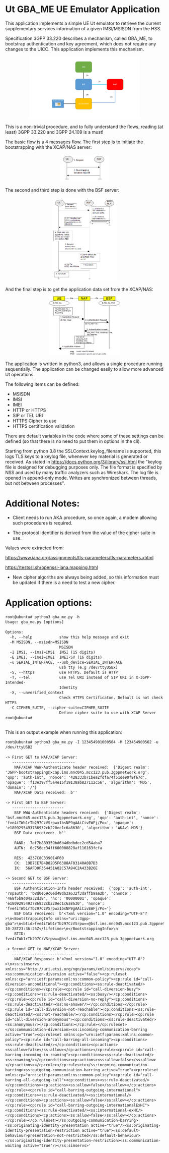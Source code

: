 # Ut GBA_ME UE Emulator Application


This application implements a simple UE Ut emulator to retrieve the current supplementary services information of a given IMSI/MSISDN from the HSS.

Specification 3GPP 33.220 describes a mechanism, called GBA_ME, to bootstrap authentication and key agreement, which does not require any changes to the UICC.
This application implements this mechanism.

<p align="center"><img src="GBA_ME.png" width="70%"></p>

This is a non-trivial procedure, and to fully understand the flows, reading (at least) 3GPP 33.220 and 3GPP 24.109 is a must!

The basic flow is a 4 messages flow.
The first step is to initiate the bootstrapping with the XCAP/NAS server:

<p align="center"><img src="bootstrapping_initiation.png" width="30%"></p>

The second and third step is done with the BSF server:

<p align="center"><img src="bootstrapping_procedures.png" width="40%"></p>

And the final step is to get the application data set from the XCAP/NAS:

<p align="center"><img src="bootstrapping_usage.png" width="45%"></p>

The application is written in python3, and allows a single procedure running sequentially.
The application can be changed easily to allow more advanced Ut operations.

The following items can be defined:

- MSISDN
- IMSI
- IMEI
- HTTP or HTTPS
- SIP or TEL URI
- HTTPS Cipher to use
- HTTPS certification validation 

There are default variables in the code where some of these settings can be defined (so that there is no need to put them in options in the cli).

Starting from python 3.8 the SSLContext.keylog_filename is supported, this logs TLS keys to a keylog file, whenever key material is generated or received. As stated in https://docs.python.org/3/library/ssl.html the "keylog file is designed for debugging purposes only. The file format is specified by NSS and used by many traffic analyzers such as Wireshark. The log file is opened in append-only mode. Writes are synchronized between threads, but not between processes".


# Additional Notes:

- Client needs to run AKA procedure, so once again, a modem allowing such procedures is required.

- The protocol identifier is derived from the value of the cipher suite in use.

Values were extracted from:

https://www.iana.org/assignments/tls-parameters/tls-parameters.xhtml

https://testssl.sh/openssl-iana.mapping.html


- New cipher algoriths are always being added, so this information must be updated if there is a need to test a new cipher.


# Application options:

```
root@ubuntu# python3 gba_me.py -h
Usage: gba_me.py [options]

Options:
  -h, --help            show this help message and exit
  -M MSISDN, --msisdn=MSISDN
                        MSISDN
  -I IMSI, --imsi=IMSI  IMSI (15 digits)
  -E IMEI, --imei=IMEI  IMEI-SV (16 digits)
  -u SERIAL_INTERFACE, --usb_device=SERIAL_INTERFACE
                        usb tty (e.g /dev/ttyUSBx)
  -S, --https           use HTTPS. Default is HTTP
  -T, --tel             use Tel URI instead of SIP URI in X-3GPP-Intended-
                        Identity
  -X, --unverified_context
                        Check HTTPS Certificaton. Default is not check HTTPS
  -C CIPHER_SUITE, --cipher-suite=CIPHER_SUITE
                        Define cipher suite to use with XCAP Server
root@ubuntu# 


```

This is an output example when running this application:

```
root@ubuntu# python3 gba_me.py -I 123454901000504 -M 123454900562 -u /dev/ttyUSB2 

-> First GET to NAF/XCAP Server:
   ----------------------------
	NAF/XCAP WWW-Authenticate header received:  {'Digest realm': '3GPP-bootstrapping@xcap.ims.mnc045.mcc123.pub.3gppnetwork.org', 'qop': 'auth-int', 'nonce': '428333b71bea2fdfa74f51de90f9f67d', 'opaque': 'f13e397ff5a4e15f19138ab827112c56', 'algorithm': 'MD5', 'domain': '/'}
	NAF/XCAP Data received:  b''

-> First GET to BSF Server:
   -----------------------
	BSF WWW-Authenticate headers received:  {'Digest realm': 'bsf.mnc045.mcc123.pub.3gppnetwork.org', 'qop': 'auth-int', 'nonce': 'fve4iTWb1rTb297CzVSrpwx1bsNP9gAAiCivEWFj/Po=', 'opaque': 'e1809295493786932cb220ec1c6a8630', 'algorithm': 'AKAv1-MD5'}
	BSF Data received:  b''

	RAND:  7ef7b889359bd6b4dbdbdec2cd54aba7
	AUTN:  0c756ec34ff600008828af116163fcfa

	RES:  4237C8C339014F60
	CK:  19B7CE7B4B82D5F6388AF03140A0B7D3
	IK:  56AFD0F354451A02C57A94C2A433B26E

-> Second GET to BSF Server:
   ------------------------
	BSF Authentication-Info header received:  {'qop': 'auth-int', 'rspauth': 'b8d0e59c6ed48db3a632f3daffb9aa2b', 'cnonce': '468f5b9d04a32d38', 'nc': '00000001', 'opaque': 'e1809295493786932cb220ec1c6a8630', 'nonce': 'fve4iTWb1rTb297CzVSrpwx1bsNP9gAAiCivEWFj/Po='}
	BSF Data received:  b'<?xml version="1.0" encoding="UTF-8"?>\n<BootstrappingInfo xmlns="uri:3gpp-gba">\n<btid>fve4iTWb1rTb297CzVSrpw==@bsf.ims.mnc045.mcc123.pub.3gppnetwork.org</btid>\n<lifetime>2020-10-28T23:36:26Z</lifetime>\n</BootstrappingInfo>\n'
	BTID:  fve4iTWb1rTb297CzVSrpw==@bsf.ims.mnc045.mcc123.pub.3gppnetwork.org

-> Second GET to NAF/XCAP Server:
   -----------------------------
	NAF/XCAP Response: b'<?xml version="1.0" encoding="UTF-8"?>\n<ss:simservs xmlns:ss="http://uri.etsi.org/ngn/params/xml/simservs/xcap"><ss:communication-diversion active="false"><cp:ruleset xmlns:cp="urn:ietf:params:xml:ns:common-policy"><cp:rule id="call-diversion-unconditional"><cp:conditions><ss:rule-deactivated/></cp:conditions></cp:rule><cp:rule id="call-diversion-busy"><cp:conditions><ss:rule-deactivated/><ss:busy/></cp:conditions></cp:rule><cp:rule id="call-diversion-no-reply"><cp:conditions><ss:rule-deactivated/><ss:no-answer/></cp:conditions></cp:rule><cp:rule id="call-diversion-not-reachable"><cp:conditions><ss:rule-deactivated/><ss:not-reachable/></cp:conditions></cp:rule><cp:rule id="call-diversion-anonymous"><cp:conditions><ss:rule-deactivated/><ss:anonymous/></cp:conditions></cp:rule></cp:ruleset></ss:communication-diversion><ss:incoming-communication-barring active="true"><cp:ruleset xmlns:cp="urn:ietf:params:xml:ns:common-policy"><cp:rule id="call-barring-all-incoming"><cp:conditions><ss:rule-deactivated/></cp:conditions><cp:actions><ss:allow>false</ss:allow></cp:actions></cp:rule><cp:rule id="call-barring-incoming-in-roaming"><cp:conditions><ss:rule-deactivated/><ss:roaming/></cp:conditions><cp:actions><ss:allow>false</ss:allow></cp:actions></cp:rule></cp:ruleset></ss:incoming-communication-barring><ss:outgoing-communication-barring active="true"><cp:ruleset xmlns:cp="urn:ietf:params:xml:ns:common-policy"><cp:rule id="call-barring-all-outgoing-call"><cp:conditions><ss:rule-deactivated/></cp:conditions><cp:actions><ss:allow>false</ss:allow></cp:actions></cp:rule><cp:rule id="call-barring-outgoing-international"><cp:conditions><ss:rule-deactivated/><ss:international/></cp:conditions><cp:actions><ss:allow>false</ss:allow></cp:actions></cp:rule><cp:rule id="call-barring-outgoing-internationalExHC"><cp:conditions><ss:rule-deactivated/><ss:international-exHC/></cp:conditions><cp:actions><ss:allow>false</ss:allow></cp:actions></cp:rule></cp:ruleset></ss:outgoing-communication-barring><ss:originating-identity-presentation active="true"/><ss:originating-identity-presentation-restriction active="true"><ss:default-behaviour>presentation-not-restricted</ss:default-behaviour></ss:originating-identity-presentation-restriction><ss:communication-waiting active="true"/></ss:simservs>'

```



